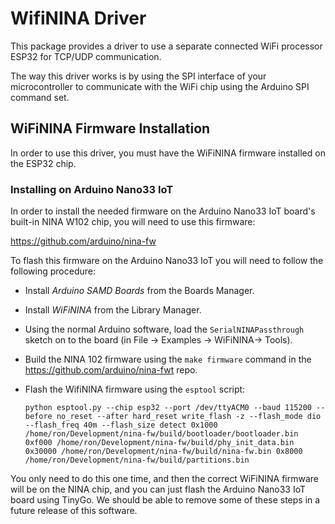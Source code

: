 # WifiNINA Driver

This package provides a driver to use a separate connected WiFi processor ESP32 for TCP/UDP communication.

The way this driver works is by using the SPI interface of your microcontroller to communicate with the WiFi chip using the Arduino SPI command set.

## WiFiNINA Firmware Installation

In order to use this driver, you must have the WiFiNINA firmware installed on the ESP32 chip.

### Installing on Arduino Nano33 IoT

In order to install the needed firmware on the Arduino Nano33 IoT board's built-in NINA W102 chip, you will need to use this firmware:

https://github.com/arduino/nina-fw

To flash this firmware on the Arduino Nano33 IoT you will need to follow the following procedure:

- Install _Arduino SAMD Boards_ from the Boards Manager.
- Install _WiFiNINA_ from the Library Manager.
- Using the normal Arduino software, load the `SerialNINAPassthrough` sketch on to the board (in File -> Examples -> WiFiNINA-> Tools).
- Build the NINA 102 firmware using the `make firmware` command in the https://github.com/arduino/nina-fwt repo.
- Flash the WifiNINA firmware using the `esptool` script:

    ```shell
    python esptool.py --chip esp32 --port /dev/ttyACM0 --baud 115200 --before no_reset --after hard_reset write_flash -z --flash_mode dio --flash_freq 40m --flash_size detect 0x1000 /home/ron/Development/nina-fw/build/bootloader/bootloader.bin 0xf000 /home/ron/Development/nina-fw/build/phy_init_data.bin 0x30000 /home/ron/Development/nina-fw/build/nina-fw.bin 0x8000 /home/ron/Development/nina-fw/build/partitions.bin
    ```

You only need to do this one time, and then the correct WiFiNINA firmware will be on the NINA chip, and you can just flash the Arduino Nano33 IoT board using TinyGo. We should be able to remove some of these steps in a future release of this software.
